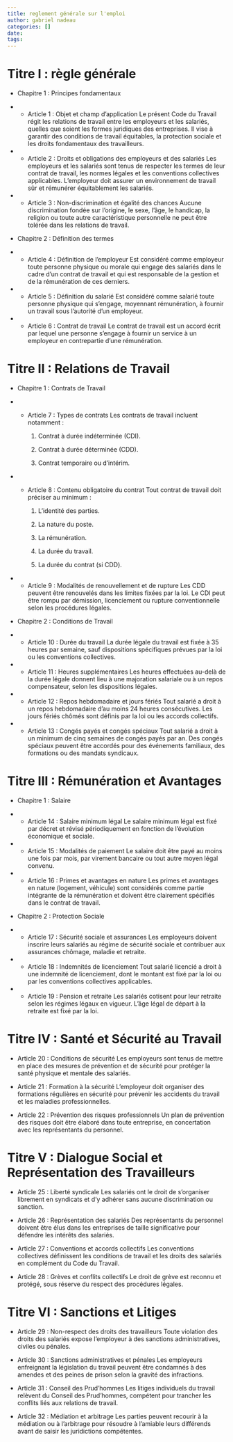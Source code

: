 ```yaml
---
title: reglement générale sur l'emploi 
author: gabriel nadeau 
categories: []
date: 
tags:
---
```

# Titre I : règle générale 
- Chapitre 1 : Principes fondamentaux

- - Article 1 : Objet et champ d’application
Le présent Code du Travail régit les relations de travail entre les employeurs et les salariés, quelles que soient les formes juridiques des entreprises. Il vise à garantir des conditions de travail équitables, la protection sociale et les droits fondamentaux des travailleurs.

- - Article 2 : Droits et obligations des employeurs et des salariés
Les employeurs et les salariés sont tenus de respecter les termes de leur contrat de travail, les normes légales et les conventions collectives applicables. L’employeur doit assurer un environnement de travail sûr et rémunérer équitablement les salariés.

- - Article 3 : Non-discrimination et égalité des chances
Aucune discrimination fondée sur l’origine, le sexe, l’âge, le handicap, la religion ou toute autre caractéristique personnelle ne peut être tolérée dans les relations de travail.



- Chapitre 2 : Définition des termes

- -  Article 4 : Définition de l’employeur
Est considéré comme employeur toute personne physique ou morale qui engage des salariés dans le cadre d’un contrat de travail et qui est responsable de la gestion et de la rémunération de ces derniers.

- - Article 5 : Définition du salarié
Est considéré comme salarié toute personne physique qui s’engage, moyennant rémunération, à fournir un travail sous l’autorité d’un employeur.

- - Article 6 : Contrat de travail
Le contrat de travail est un accord écrit par lequel une personne s’engage à fournir un service à un employeur en contrepartie d’une rémunération.



# Titre II : Relations de Travail

- Chapitre 1 : Contrats de Travail

- - Article 7 : Types de contrats
Les contrats de travail incluent notamment :

    1. Contrat à durée indéterminée (CDI).


    2. Contrat à durée déterminée (CDD).


    3. Contrat temporaire ou d’intérim.



- - Article 8 : Contenu obligatoire du contrat
Tout contrat de travail doit préciser au minimum :

    1. L’identité des parties.


    2. La nature du poste.


    3. La rémunération.


    4. La durée du travail.


    5. La durée du contrat (si CDD).



- - Article 9 : Modalités de renouvellement et de rupture
Les CDD peuvent être renouvelés dans les limites fixées par la loi. Le CDI peut être rompu par démission, licenciement ou rupture conventionnelle selon les procédures légales.



- Chapitre 2 : Conditions de Travail

- - Article 10 : Durée du travail
La durée légale du travail est fixée à 35 heures par semaine, sauf dispositions spécifiques prévues par la loi ou les conventions collectives.

- - Article 11 : Heures supplémentaires
Les heures effectuées au-delà de la durée légale donnent lieu à une majoration salariale ou à un repos compensateur, selon les dispositions légales.

-  - Article 12 : Repos hebdomadaire et jours fériés
Tout salarié a droit à un repos hebdomadaire d’au moins 24 heures consécutives. Les jours fériés chômés sont définis par la loi ou les accords collectifs.

- - Article 13 : Congés payés et congés spéciaux
Tout salarié a droit à un minimum de cinq semaines de congés payés par an. Des congés spéciaux peuvent être accordés pour des événements familiaux, des formations ou des mandats syndicaux.



# Titre III : Rémunération et Avantages

- Chapitre 1 : Salaire

 - - Article 14 : Salaire minimum légal
Le salaire minimum légal est fixé par décret et révisé périodiquement en fonction de l’évolution économique et sociale.

- - Article 15 : Modalités de paiement
Le salaire doit être payé au moins une fois par mois, par virement bancaire ou tout autre moyen légal convenu.

- - Article 16 : Primes et avantages en nature
Les primes et avantages en nature (logement, véhicule) sont considérés comme partie intégrante de la rémunération et doivent être clairement spécifiés dans le contrat de travail.



- Chapitre 2 : Protection Sociale

- - Article 17 : Sécurité sociale et assurances
Les employeurs doivent inscrire leurs salariés au régime de sécurité sociale et contribuer aux assurances chômage, maladie et retraite.

- - Article 18 : Indemnités de licenciement
Tout salarié licencié a droit à une indemnité de licenciement, dont le montant est fixé par la loi ou par les conventions collectives applicables.

- - Article 19 : Pension et retraite
Les salariés cotisent pour leur retraite selon les régimes légaux en vigueur. L’âge légal de départ à la retraite est fixé par la loi.



# Titre IV : Santé et Sécurité au Travail

- Article 20 : Conditions de sécurité
Les employeurs sont tenus de mettre en place des mesures de prévention et de sécurité pour protéger la santé physique et mentale des salariés.

- Article 21 : Formation à la sécurité
L’employeur doit organiser des formations régulières en sécurité pour prévenir les accidents du travail et les maladies professionnelles.

- Article 22 : Prévention des risques professionnels
Un plan de prévention des risques doit être élaboré dans toute entreprise, en concertation avec les représentants du personnel.



# Titre V : Dialogue Social et Représentation des Travailleurs

- Article 25 : Liberté syndicale
Les salariés ont le droit de s’organiser librement en syndicats et d’y adhérer sans aucune discrimination ou sanction.

- Article 26 : Représentation des salariés
Des représentants du personnel doivent être élus dans les entreprises de taille significative pour défendre les intérêts des salariés.

- Article 27 : Conventions et accords collectifs
Les conventions collectives définissent les conditions de travail et les droits des salariés en complément du Code du Travail.

- Article 28 : Grèves et conflits collectifs
Le droit de grève est reconnu et protégé, sous réserve du respect des procédures légales.



#  Titre VI : Sanctions et Litiges

- Article 29 : Non-respect des droits des travailleurs
Toute violation des droits des salariés expose l’employeur à des sanctions administratives, civiles ou pénales.

- Article 30 : Sanctions administratives et pénales
Les employeurs enfreignant la législation du travail peuvent être condamnés à des amendes et des peines de prison selon la gravité des infractions.

- Article 31 : Conseil des Prud’hommes
Les litiges individuels du travail relèvent du Conseil des Prud’hommes, compétent pour trancher les conflits liés aux relations de travail.

-  Article 32 : Médiation et arbitrage
Les parties peuvent recourir à la médiation ou à l’arbitrage pour résoudre à l’amiable leurs différends avant de saisir les juridictions compétentes.

